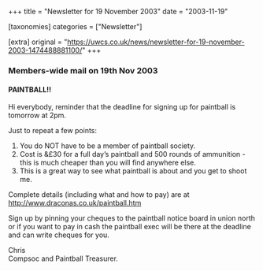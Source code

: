 +++
title = "Newsletter for 19 November 2003"
date = "2003-11-19"

[taxonomies]
categories = ["Newsletter"]

[extra]
original = "https://uwcs.co.uk/news/newsletter-for-19-november-2003-1474488881100/"
+++

### Members-wide mail on 19th Nov 2003

#### PAINTBALL\!\!

Hi everybody, reminder that the deadline for signing up for paintball is tomorrow at 2pm.

Just to repeat a few points:

1.  You do NOT have to be a member of paintball society.
2.  Cost is &£30 for a full day’s paintball and 500 rounds of ammunition - this is much cheaper than you will find anywhere else.
3.  This is a great way to see what paintball is about and you get to shoot me.

Complete details (including what and how to pay) are at http://www.draconas.co.uk/paintball.htm

Sign up by pinning your cheques to the paintball notice board in union north or if you want to pay in cash the paintball exec will be there at the deadline and can write cheques for you.

Chris  
Compsoc and Paintball Treasurer.
